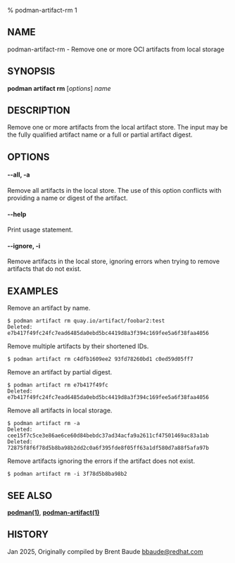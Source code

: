 % podman-artifact-rm 1

## NAME
podman\-artifact\-rm - Remove one or more OCI artifacts from local storage

## SYNOPSIS
**podman artifact rm** [*options*] *name*

## DESCRIPTION

Remove one or more artifacts from the local artifact store.  The input may be the fully
qualified artifact name or a full or partial artifact digest.

## OPTIONS

#### **--all**, **-a**

Remove all artifacts in the local store.  The use of this option conflicts with
providing a name or digest of the artifact.

#### **--help**

Print usage statement.

#### **--ignore**, **-i**

Remove artifacts in the local store, ignoring errors when trying to remove artifacts that do not exist.

## EXAMPLES

Remove an artifact by name.
```
$ podman artifact rm quay.io/artifact/foobar2:test
Deleted: e7b417f49fc24fc7ead6485da0ebd5bc4419d8a3f394c169fee5a6f38faa4056
```

Remove multiple artifacts by their shortened IDs.
```
$ podman artifact rm c4dfb1609ee2 93fd78260bd1 c0ed59d05ff7
```

Remove an artifact by partial digest.
```
$ podman artifact rm e7b417f49fc
Deleted: e7b417f49fc24fc7ead6485da0ebd5bc4419d8a3f394c169fee5a6f38faa4056
```

Remove all artifacts in local storage.
```
$ podman artifact rm -a
Deleted: cee15f7c5ce3e86ae6ce60d84bebdc37ad34acfa9a2611cf47501469ac83a1ab
Deleted: 72875f8f6f78d5b8ba98b2dd2c0a6f395fde8f05ff63a1df580d7a88f5afa97b
```

Remove artifacts ignoring the errors if the artifact does not exist.
```
$ podman artifact rm -i 3f78d5b8ba98b2
```

## SEE ALSO
**[podman(1)](podman.1.md)**, **[podman-artifact(1)](podman-artifact.1.md)**

## HISTORY
Jan 2025, Originally compiled by Brent Baude <bbaude@redhat.com>

